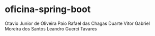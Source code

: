 # oficina-spring-boot

Otavio Junior de Oliveira Paio
Rafael das Chagas Duarte 
Vitor Gabriel Moreira dos Santos
Leandro Guerci Tavares